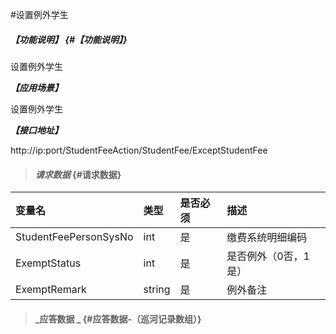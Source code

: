 #设置例外学生

##### _【功能说明】_ {#【功能说明】}

设置例外学生

_**【应用场景】**_

设置例外学生



_**【接口地址】**_

http://ip:port/StudentFeeAction/StudentFee/ExceptStudentFee

> #### _请求数据_ {#请求数据}

| 变量名 | 类型 | 是否必须 | 描述 |
| :--- | :--- | :--- | :--- |
| StudentFeePersonSysNo | int | 是 | 缴费系统明细编码 |
| ExemptStatus| int | 是 |是否例外（0否，1是）|
| ExemptRemark| string| 是 |例外备注 |






> #### _应答数据 _ {#应答数据-（巡河记录数组）}



